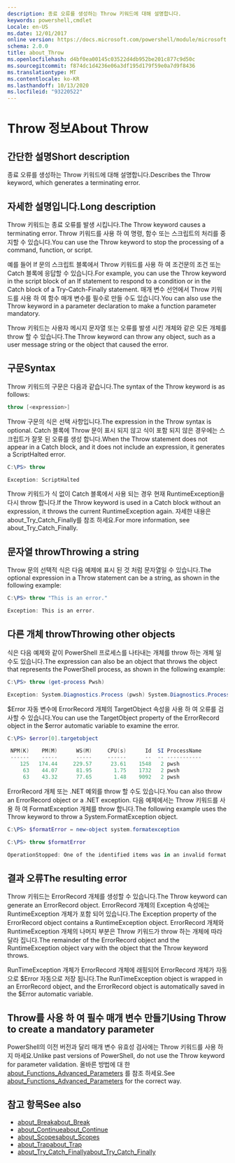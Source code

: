 ```yaml
---
description: 종료 오류를 생성하는 Throw 키워드에 대해 설명합니다.
keywords: powershell,cmdlet
Locale: en-US
ms.date: 12/01/2017
online version: https://docs.microsoft.com/powershell/module/microsoft.powershell.core/about/about_throw?view=powershell-7&WT.mc_id=ps-gethelp
schema: 2.0.0
title: about_Throw
ms.openlocfilehash: d4bf0ea00145c03522d4db952be201c877c9d50c
ms.sourcegitcommit: f874dc1d4236e06a3df195d179f59e0a7d9f8436
ms.translationtype: MT
ms.contentlocale: ko-KR
ms.lasthandoff: 10/13/2020
ms.locfileid: "93220522"
---
```

# <a name="about-throw"></a><span data-ttu-id="ef2c2-104">Throw 정보</span><span class="sxs-lookup"><span data-stu-id="ef2c2-104">About Throw</span></span>

## <a name="short-description"></a><span data-ttu-id="ef2c2-105">간단한 설명</span><span class="sxs-lookup"><span data-stu-id="ef2c2-105">Short description</span></span>
<span data-ttu-id="ef2c2-106">종료 오류를 생성하는 Throw 키워드에 대해 설명합니다.</span><span class="sxs-lookup"><span data-stu-id="ef2c2-106">Describes the Throw keyword, which generates a terminating error.</span></span>

## <a name="long-description"></a><span data-ttu-id="ef2c2-107">자세한 설명입니다.</span><span class="sxs-lookup"><span data-stu-id="ef2c2-107">Long description</span></span>

<span data-ttu-id="ef2c2-108">Throw 키워드는 종료 오류를 발생 시킵니다.</span><span class="sxs-lookup"><span data-stu-id="ef2c2-108">The Throw keyword causes a terminating error.</span></span> <span data-ttu-id="ef2c2-109">Throw 키워드를 사용 하 여 명령, 함수 또는 스크립트의 처리를 중지할 수 있습니다.</span><span class="sxs-lookup"><span data-stu-id="ef2c2-109">You can use the Throw keyword to stop the processing of a command, function, or script.</span></span>

<span data-ttu-id="ef2c2-110">예를 들어 If 문의 스크립트 블록에서 Throw 키워드를 사용 하 여 조건문의 조건 또는 Catch 블록에 응답할 수 있습니다.</span><span class="sxs-lookup"><span data-stu-id="ef2c2-110">For example, you can use the Throw keyword in the script block of an If statement to respond to a condition or in the Catch block of a Try-Catch-Finally statement.</span></span> <span data-ttu-id="ef2c2-111">매개 변수 선언에서 Throw 키워드를 사용 하 여 함수 매개 변수를 필수로 만들 수도 있습니다.</span><span class="sxs-lookup"><span data-stu-id="ef2c2-111">You can also use the Throw keyword in a parameter declaration to make a function parameter mandatory.</span></span>

<span data-ttu-id="ef2c2-112">Throw 키워드는 사용자 메시지 문자열 또는 오류를 발생 시킨 개체와 같은 모든 개체를 throw 할 수 있습니다.</span><span class="sxs-lookup"><span data-stu-id="ef2c2-112">The Throw keyword can throw any object, such as a user message string or the object that caused the error.</span></span>

## <a name="syntax"></a><span data-ttu-id="ef2c2-113">구문</span><span class="sxs-lookup"><span data-stu-id="ef2c2-113">Syntax</span></span>

<span data-ttu-id="ef2c2-114">Throw 키워드의 구문은 다음과 같습니다.</span><span class="sxs-lookup"><span data-stu-id="ef2c2-114">The syntax of the Throw keyword is as follows:</span></span>

```powershell
throw [<expression>]
```

<span data-ttu-id="ef2c2-115">Throw 구문의 식은 선택 사항입니다.</span><span class="sxs-lookup"><span data-stu-id="ef2c2-115">The expression in the Throw syntax is optional.</span></span> <span data-ttu-id="ef2c2-116">Catch 블록에 Throw 문이 표시 되지 않고 식이 포함 되지 않은 경우에는 스크립트가 잘못 된 오류를 생성 합니다.</span><span class="sxs-lookup"><span data-stu-id="ef2c2-116">When the Throw statement does not appear in a Catch block, and it does not include an expression, it generates a ScriptHalted error.</span></span>

```powershell
C:\PS> throw

Exception: ScriptHalted
```

<span data-ttu-id="ef2c2-117">Throw 키워드가 식 없이 Catch 블록에서 사용 되는 경우 현재 RuntimeException을 다시 throw 합니다.</span><span class="sxs-lookup"><span data-stu-id="ef2c2-117">If the Throw keyword is used in a Catch block without an expression, it throws the current RuntimeException again.</span></span> <span data-ttu-id="ef2c2-118">자세한 내용은 about_Try_Catch_Finally를 참조 하세요.</span><span class="sxs-lookup"><span data-stu-id="ef2c2-118">For more information, see about_Try_Catch_Finally.</span></span>

## <a name="throwing-a-string"></a><span data-ttu-id="ef2c2-119">문자열 throw</span><span class="sxs-lookup"><span data-stu-id="ef2c2-119">Throwing a string</span></span>

<span data-ttu-id="ef2c2-120">Throw 문의 선택적 식은 다음 예제에 표시 된 것 처럼 문자열일 수 있습니다.</span><span class="sxs-lookup"><span data-stu-id="ef2c2-120">The optional expression in a Throw statement can be a string, as shown in the following example:</span></span>

```powershell
C:\PS> throw "This is an error."

Exception: This is an error.
```

## <a name="throwing-other-objects"></a><span data-ttu-id="ef2c2-121">다른 개체 throw</span><span class="sxs-lookup"><span data-stu-id="ef2c2-121">Throwing other objects</span></span>

<span data-ttu-id="ef2c2-122">식은 다음 예제와 같이 PowerShell 프로세스를 나타내는 개체를 throw 하는 개체 일 수도 있습니다.</span><span class="sxs-lookup"><span data-stu-id="ef2c2-122">The expression can also be an object that throws the object that represents the PowerShell process, as shown in the following example:</span></span>

```powershell
C:\PS> throw (get-process Pwsh)

Exception: System.Diagnostics.Process (pwsh) System.Diagnostics.Process (pwsh) System.Diagnostics.Process (pwsh)
```

<span data-ttu-id="ef2c2-123">$Error 자동 변수에 ErrorRecord 개체의 TargetObject 속성을 사용 하 여 오류를 검사할 수 있습니다.</span><span class="sxs-lookup"><span data-stu-id="ef2c2-123">You can use the TargetObject property of the ErrorRecord object in the $error automatic variable to examine the error.</span></span>

```powershell
C:\PS> $error[0].targetobject

 NPM(K)    PM(M)      WS(M)     CPU(s)      Id  SI ProcessName
 ------    -----      -----     ------      --  -- -----------
    125   174.44     229.57      23.61    1548   2 pwsh
     63    44.07      81.95       1.75    1732   2 pwsh
     63    43.32      77.65       1.48    9092   2 pwsh
```

<span data-ttu-id="ef2c2-124">ErrorRecord 개체 또는 .NET 예외를 throw 할 수도 있습니다.</span><span class="sxs-lookup"><span data-stu-id="ef2c2-124">You can also throw an ErrorRecord object or a .NET exception.</span></span> <span data-ttu-id="ef2c2-125">다음 예제에서는 Throw 키워드를 사용 하 여 FormatException 개체를 throw 합니다.</span><span class="sxs-lookup"><span data-stu-id="ef2c2-125">The following example uses the Throw keyword to throw a System.FormatException object.</span></span>

```powershell
C:\PS> $formatError = new-object system.formatexception

C:\PS> throw $formatError

OperationStopped: One of the identified items was in an invalid format.
```

## <a name="the-resulting-error"></a><span data-ttu-id="ef2c2-126">결과 오류</span><span class="sxs-lookup"><span data-stu-id="ef2c2-126">The resulting error</span></span>

<span data-ttu-id="ef2c2-127">Throw 키워드는 ErrorRecord 개체를 생성할 수 있습니다.</span><span class="sxs-lookup"><span data-stu-id="ef2c2-127">The Throw keyword can generate an ErrorRecord object.</span></span> <span data-ttu-id="ef2c2-128">ErrorRecord 개체의 Exception 속성에는 RuntimeException 개체가 포함 되어 있습니다.</span><span class="sxs-lookup"><span data-stu-id="ef2c2-128">The Exception property of the ErrorRecord object contains a RuntimeException object.</span></span> <span data-ttu-id="ef2c2-129">ErrorRecord 개체와 RuntimeException 개체의 나머지 부분은 Throw 키워드가 throw 하는 개체에 따라 달라 집니다.</span><span class="sxs-lookup"><span data-stu-id="ef2c2-129">The remainder of the ErrorRecord object and the RuntimeException object vary with the object that the Throw keyword throws.</span></span>

<span data-ttu-id="ef2c2-130">RunTimeException 개체가 ErrorRecord 개체에 래핑되어 ErrorRecord 개체가 자동으로 $Error 자동으로 저장 됩니다.</span><span class="sxs-lookup"><span data-stu-id="ef2c2-130">The RunTimeException object is wrapped in an ErrorRecord object, and the ErrorRecord object is automatically saved in the $Error automatic variable.</span></span>

## <a name="using-throw-to-create-a-mandatory-parameter"></a><span data-ttu-id="ef2c2-131">Throw를 사용 하 여 필수 매개 변수 만들기</span><span class="sxs-lookup"><span data-stu-id="ef2c2-131">Using Throw to create a mandatory parameter</span></span>

<span data-ttu-id="ef2c2-132">PowerShell의 이전 버전과 달리 매개 변수 유효성 검사에는 Throw 키워드를 사용 하지 마세요.</span><span class="sxs-lookup"><span data-stu-id="ef2c2-132">Unlike past versions of PowerShell, do not use the Throw keyword for parameter validation.</span></span> <span data-ttu-id="ef2c2-133">올바른 방법에 대 한 [about_Functions_Advanced_Parameters](about_Functions_Advanced_Parameters.md) 를 참조 하세요.</span><span class="sxs-lookup"><span data-stu-id="ef2c2-133">See [about_Functions_Advanced_Parameters](about_Functions_Advanced_Parameters.md) for the correct way.</span></span>

## <a name="see-also"></a><span data-ttu-id="ef2c2-134">참고 항목</span><span class="sxs-lookup"><span data-stu-id="ef2c2-134">See also</span></span>

- [<span data-ttu-id="ef2c2-135">about_Break</span><span class="sxs-lookup"><span data-stu-id="ef2c2-135">about_Break</span></span>](about_Break.md)
- [<span data-ttu-id="ef2c2-136">about_Continue</span><span class="sxs-lookup"><span data-stu-id="ef2c2-136">about_Continue</span></span>](about_Continue.md)
- [<span data-ttu-id="ef2c2-137">about_Scopes</span><span class="sxs-lookup"><span data-stu-id="ef2c2-137">about_Scopes</span></span>](about_Scopes.md)
- [<span data-ttu-id="ef2c2-138">about_Trap</span><span class="sxs-lookup"><span data-stu-id="ef2c2-138">about_Trap</span></span>](about_Trap.md)
- [<span data-ttu-id="ef2c2-139">about_Try_Catch_Finally</span><span class="sxs-lookup"><span data-stu-id="ef2c2-139">about_Try_Catch_Finally</span></span>](about_Try_Catch_Finally.md)
